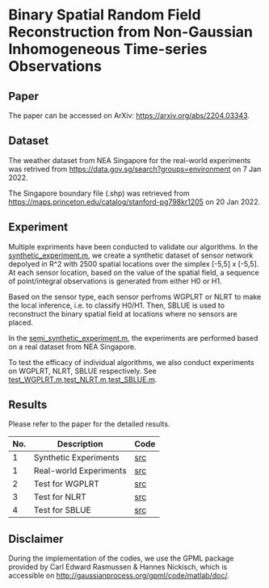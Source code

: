 # Binary Spatial Random Field Reconstruction from Non-Gaussian Inhomogeneous Time-series Observations

## Paper
The paper can be accessed on ArXiv: https://arxiv.org/abs/2204.03343.


## Dataset 
The weather dataset from NEA Singapore for the real-world experiments was retrived from https://data.gov.sg/search?groups=environment on 7 Jan 2022.

The Singapore boundary file (.shp) was retrieved from https://maps.princeton.edu/catalog/stanford-pg798kr1205 on 20 Jan 2022.


## Experiment
Multiple expriments have been conducted to validate our algorithms. In the [synthetic_experiment.m][e01], we create a synthetic dataset of sensor network depolyed in R^2 with 2500 spatial locations over the simplex [-5,5] x [-5,5]. At each sensor location, based on the value of the spatial field, a sequence of point/integral observations is generated from either H0 or H1. 

Based on the sensor type, each sensor perfroms WGPLRT or NLRT to make the local inference, i.e. to classify H0/H1. Then, SBLUE is used to reconstruct the binary spatial field at locations where no sensors are placed.

In the [semi_synthetic_experiment.m][e02], the experiments are performed based on a real dataset from NEA Singapore.

To test the efficacy of individual algorithms, we also conduct experiments on WGPLRT, NLRT, SBLUE respectively. See [test_WGPLRT.m][e02],[test_NLRT.m][e03],[test_SBLUE.m][e04]. 

## Results
Please refer to the paper for the detailed results.

| No. | Description                                     | Code       |
| --- | ----------------------------------------------- | ---------- | 
| 1   | Synthetic Experiments                           | [src][e01] |
| 1   | Real-world Experiments                          | [src][e02] | 
| 2   | Test for WGPLRT                                 | [src][e03] | 
| 3   | Test for NLRT                                   | [src][e04] | 
| 4   | Test for SBLUE                                  | [src][e05] | 
 

[e01]: Experiment/SyntheticExperiment/synthetic_experiment.m
[e02]: Experiment/SemiSyntheticExperiment/semi_synthetic_experiment.m
[e03]: Experiment/test_WGPLRT.m
[e04]: Experiment/test_NLRT.m
[e05]: Experiment/test_SBLUE.m

## Disclaimer
During the implementation of the codes, we use the GPML package provided by Carl Edward Rasmussen & Hannes Nickisch, which is accessible on http://gaussianprocess.org/gpml/code/matlab/doc/.
